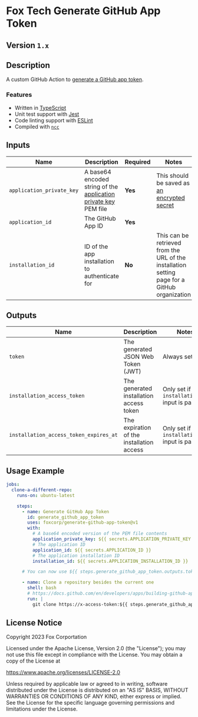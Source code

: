 # Fox Tech Generate GitHub App Token

## Version `1.x`

## Description

A custom GitHub Action to [generate a GitHub app token](https://docs.github.com/en/developers/apps/building-github-apps/authenticating-with-github-apps#authenticating-as-a-github-app).

### Features

- Written in [TypeScript](https://www.typescriptlang.org/)
- Unit test support with [Jest](https://jestjs.io/docs/en/getting-started)
- Code linting support with [ESLint](https://eslint.org/)
- Compiled with [`ncc`](https://github.com/vercel/ncc)

## Inputs

| Name | Description | Required | Notes |
|---|---|---|---|
| `application_private_key` | A base64 encoded string of the [application private key](https://docs.github.com/en/developers/apps/building-github-apps/authenticating-with-github-apps#generating-a-private-key) PEM file | **Yes** | This should be saved as [an encrypted secret](https://docs.github.com/en/actions/security-guides/encrypted-secrets) |
| `application_id` | The GitHub App ID | **Yes** |  |
| `installation_id` | ID of the app installation to authenticate for | **No** | This can be retrieved from the URL of the installation setting page for a GitHub organization |

## Outputs

| Name | Description | Notes |
|---|---|---|
| `token` | The generated JSON Web Token (JWT) | Always set |
| `installation_access_token` | The generated installation access token | Only set if the `installation_id` input is passed |
| `installation_access_token_expires_at` | The expiration of the installation access | Only set if the `installation_id` input is passed |

## Usage Example

```yml
jobs:
  clone-a-different-repo:
    runs-on: ubuntu-latest

    steps:
      - name: Generate GitHub App Token
        id: generate_github_app_token
        uses: foxcorp/generate-github-app-token@v1
        with:
          # A base64 encoded version of the PEM file contents
          application_private_key: ${{ secrets.APPLICATION_PRIVATE_KEY }}
          # The application ID
          application_id: ${{ secrets.APPLICATION_ID }}
          # The application installation ID
          installation_id: ${{ secrets.APPLICATION_INSTALLATION_ID }}

      # You can now use ${{ steps.generate_github_app_token.outputs.token }} or ${{ steps.generate_github_app_token.outputs.installation_access_token }} in other steps as needed

      - name: Clone a repository besides the current one
        shell: bash
        # https://docs.github.com/en/developers/apps/building-github-apps/authenticating-with-github-apps#http-based-git-access-by-an-installation
        run: |
          git clone https://x-access-token:${{ steps.generate_github_app_token.outputs.installation_token }}@github.com/org/repo.git
```

## License Notice

Copyright 2023 Fox Corportation

Licensed under the Apache License, Version 2.0 (the "License");
you may not use this file except in compliance with the License.
You may obtain a copy of the License at

https://www.apache.org/licenses/LICENSE-2.0

Unless required by applicable law or agreed to in writing, software
distributed under the License is distributed on an "AS IS" BASIS,
WITHOUT WARRANTIES OR CONDITIONS OF ANY KIND, either express or implied.
See the License for the specific language governing permissions and
limitations under the License.
